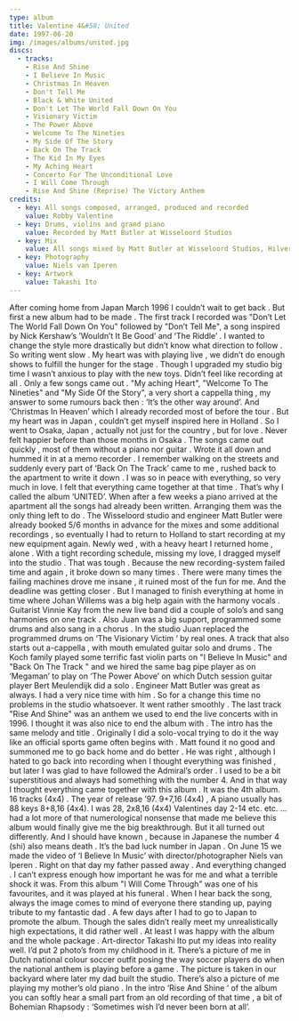 ```yaml
---
type: album
title: Valentine 4&#58; United
date: 1997-06-20
img: /images/albums/united.jpg
discs:
  - tracks:
    - Rise And Shine
    - I Believe In Music
    - Christmas In Heaven
    - Don't Tell Me
    - Black & White United
    - Don't Let The World Fall Down On You
    - Visionary Victim
    - The Power Above
    - Welcome To The Nineties
    - My Side Of The Story
    - Back On The Track
    - The Kid In My Eyes
    - My Aching Heart
    - Concerto For The Unconditional Love
    - I Will Come Through
    - Rise And Shine (Reprise) The Victory Anthem
credits:
  - key: All songs composed, arranged, produced and recorded
    value: Robby Valentine
  - key: Drums, violins and grand piano
    value: Recorded by Matt Butler at Wisseloord Studios
  - key: Mix
    value: All songs mixed by Matt Butler at Wisseloord Studios, Hilversum, The Netherlands except track 1, 5, 6, 13 and 16 mixed by Frank.
  - key: Photography
    value: Niels van Iperen
  - key: Artwork
    value: Takashi Ito
---
```


After coming home from Japan March 1996 I couldn’t wait to get back .
But first a new album had to be made . The first track I recorded was "Don’t Let The World Fall Down On You" followed by "Don’t Tell Me", a song inspired by Nick Kershaw’s ’Wouldn’t It Be Good’ and ‘The Riddle’ .
I wanted to change the style more drastically but didn’t know what direction to follow . So writing went slow . My heart was with playing live , we didn’t do enough shows to fulfill the hunger for the stage . Though I upgraded my studio big time I wasn’t anxious to play with the new toys. Didn’t feel like recording at all . Only a few songs came out . "My aching Heart", "Welcome To The Nineties" and "My Side Of the Story", a very short a cappella thing , my answer to some rumours back then : ‘It’s the other way around’. And ‘Christmas In Heaven’ which I already recorded most of before the tour .
But my heart was in Japan , couldn’t get myself inspired here in Holland .
So I went to Osaka, Japan , actually not just for the country , but for love .
Never felt happier before than those months in Osaka . The songs came out quickly , most of them without a piano nor guitar . Wrote it all down and hummed it in at a memo recorder . I remember walking on the streets and suddenly every part of ‘Back On The Track’ came to me , rushed back to the apartment to write it down . I was so in peace with everything, so very much in love. I felt that everything came together at that time .
That’s why I called the album ‘UNITED’.
When after a few weeks a piano arrived at the apartment all the songs had already been written. Arranging them was the only thing left to do .
The Wisseloord studio and engineer Matt Butler were already booked 5/6 months in advance for the mixes and some additional recordings ,
so eventually I had to return to Holland to start recording at my new equipment again.
Newly wed , with a heavy heart I returned home , alone .
With a tight recording schedule, missing my love, I dragged myself into the studio . That was tough . Because the new recording-system failed time and again , it broke down so many times . There were many times the failing machines drove me insane , it ruined most of the fun for me. And the deadline was getting closer . But I managed to finish everything at home in time where Johan Willems was a big help again with the harmony vocals . Guitarist Vinnie Kay from the new live band did a couple of solo’s and sang harmonies on one track . Also Juan was a big support, programmed some drums and also sang in a chorus . In the studio Juan replaced the programmed drums on ‘The Visionary Victim ‘ by real ones. A track that also starts out a-cappella , with mouth emulated guitar solo and drums . The Koch family played some terrific fast violin parts on "I Believe In Music" and "Back On The Track " and we hired the same bag pipe player as on ‘Megaman’ to play on ‘The Power Above’ on which Dutch session guitar player Bert Meulendijk did a solo . Engineer Matt Butler was great as always. I had a very nice time with him . So for a change this time no problems in the studio whatsoever. It went rather smoothly .
The last track "Rise And Shine" was an anthem we used to end the live concerts with in 1996. I thought it was also nice to end the album with .
The intro has the same melody and title . Originally I did a solo-vocal trying to do it the way like an official sports game often begins with . Matt found it no good and summoned me to go back home and do better . He was right , although I hated to go back into recording when I thought everything was finished , but later I was glad to have followed the Admiral’s order .
I used to be a bit superstitious and always had something with the number 4.
And in that way I thought everything came together with this album .
It was the 4th album. 16 tracks (4x4) . The year of release ’97. 9+7,16 (4x4) , A piano usually has 88 keys 8+8,16 (4x4). I was 28, 2x8,16 (4x4) Valentines day 2-14 etc. etc. … had a lot more of that numerological nonsense that made me believe this album would finally give me the big breakthrough. But it all turned out differently. And I should have known , because in Japanese the number 4 (shi) also means death . It’s the bad luck number in Japan .
On June 15 we made the video of ‘I Believe In Music’ with director/photographer Niels van Iperen .
Right on that day my father passed away . And everything changed .
I can’t express enough how important he was for me and what a terrible shock it was. From this album "I Will Come Through" was one of his favourites, and it was played at his funeral . When I hear back the song, always the image comes to mind of everyone there standing up, paying tribute to my fantastic dad .
A few days after I had to go to Japan to promote the album. Though the sales didn’t really meet my unrealistically high expectations, it did rather well . At least I was happy with the album and the whole package .
Art-director Takashi Ito put my ideas into reality well.
I’d put 2 photo’s from my childhood in it. There’s a picture of me in Dutch national colour soccer outfit posing the way soccer players do when the national anthem is playing before a game . The picture is taken in our backyard where later my dad built the studio. There’s also a picture of me playing my mother’s old piano . In the intro ‘Rise And Shine ‘ of the album you can softly hear a small part from an old recording of that time , a bit of Bohemian Rhapsody : ‘Sometimes wish I’d never been born at all’.